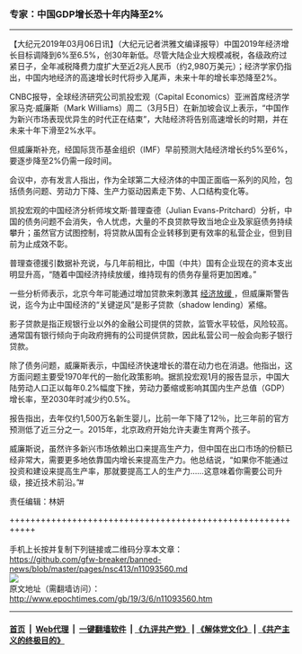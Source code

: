 ### 专家：中国GDP增长恐十年内降至2%
------------------------

<p>
 【大纪元2019年03月06日讯】（大纪元记者洪雅文编译报导）中国2019年经济增长目标调降到6%至6.5%，创30年新低。尽管大陆企业大规模减税，各级政府过紧日子，全年减税降费力度扩大至近2兆人民币（约2,980万美元）；经济学家仍指出，中国内地经济的高速增长时代将步入尾声，未来十年的增长率恐降至2%。
</p>
<p>
 CNBC报导，全球经济研究公司凯投宏观（Capital Economics）亚洲首席经济学家马克·威廉斯（Mark Williams）周二（3月5日）在新加坡会议上表示，“中国作为新兴市场表现优异生的时代正在结束”，大陆经济将告别高速增长的时期，并在未来十年下滑至2%水平。
</p>
<p>
 但威廉斯补充，经国际货币基金组织（IMF）早前预测大陆经济增长约5%至6%，要逐步降至2%仍需一段时间。
</p>
<p>
 会议中，亦有发言人指出，作为全球第二大经济体的中国正面临一系列的风险，包括债务问题、劳动力下降、生产力驱动因素走下势、人口结构变化等。
</p>
<p>
 凯投宏观的中国经济分析师埃文斯·普理查德（Julian Evans-Pritchard）分析，中国的债务问题不会消失，令人忧虑，大量的不良贷款导致当地企业及家庭债务持续攀升；虽然官方试图控制，将贷款从国有企业转移到更有效率的私营企业，但到目前为止成效不彰。
</p>
<p>
 普理查德援引数据补充说，与几年前相比，中国（中共）国有企业现在的资本支出明显升高，“随着中国经济持续放缓，维持现有的债务存量将更加困难。”
</p>
<p>
 一些分析师表示，北京今年可能通过增加贷款来刺激其
 <a href="http://www.epochtimes.com/gb/tag/%E7%BB%8F%E6%B5%8E%E6%94%BE%E7%BC%93.html">
  经济放缓
 </a>
 ，但威廉斯警告说，迄今为止中国经济的“关键逆风”是影子贷款（shadow lending）紧缩。
</p>
<p>
 影子贷款是指正规银行业以外的金融公司提供的贷款，监管水平较低，风险较高。通常国有银行倾向于向政府拥有的公司提供贷款，因此私营公司一般会向影子银行贷款。
</p>
<p>
 除了债务问题，威廉斯表示，中国经济快速增长的潜在动力也在消退。他指出，这方面问题主要受1970年代的一胎化政策影响。据凯投宏观1月的报告显示，中国大陆劳动人口正以每年0.2%幅度下挫，劳动力萎缩或影响其国内生产总值（GDP）增长率，至2030年时减少约0.5%。
</p>
<p>
 报告指出，去年仅约1,500万名新生婴儿，比前一年下降了12％，比三年前的官方预测低了近三分之一。2015年，北京政府开始允许夫妻生育两个孩子。
</p>
<p>
 威廉斯说，虽然许多新兴市场依赖出口来提高生产力，但中国在出口市场的份额已经非常大，需要更多地依靠国内增长来提高生产力。他总结说，“如果你不能通过投资和建设来提高生产率，那就要提高工人的生产力……这意味着你需要公司升级，接近技术前沿。”#
</p>
<p>
 责任编辑：林妍
</p>

+++++++++++++++++++++++++++++++++++++++++++++++++++++++++++<br/><br/>
手机上长按并复制下列链接或二维码分享本文章：<br/>
https://github.com/gfw-breaker/banned-news/blob/master/pages/nsc413/n11093560.md <br/>
<a href='https://github.com/gfw-breaker/banned-news/blob/master/pages/nsc413/n11093560.md'><img src='https://github.com/gfw-breaker/banned-news/blob/master/pages/nsc413/n11093560.md.png'/></a> <br/>
原文地址（需翻墙访问）：http://www.epochtimes.com/gb/19/3/6/n11093560.htm


------------------------
#### [首页](https://github.com/gfw-breaker/banned-news/blob/master/README.md) &nbsp;|&nbsp; [Web代理](https://github.com/labour-camp/helloworld) &nbsp;|&nbsp; [一键翻墙软件](https://github.com/gfw-breaker/nogfw/blob/master/README.md) &nbsp;| [《九评共产党》](https://github.com/gfw-breaker/9ping.md/blob/master/README.md#九评之一评共产党是什么) | [《解体党文化》](https://github.com/gfw-breaker/jtdwh.md/blob/master/README.md) | [《共产主义的终极目的》](https://github.com/gfw-breaker/gczydzjmd.md/blob/master/README.md)

